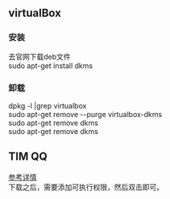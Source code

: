 ## virtualBox  
### 安装
去官网下载deb文件  
sudo apt-get install dkms 
### 卸载  
dpkg -l |grep virtualbox  
sudo apt-get remove --purge virtualbox-dkms  
sudo apt-get remove dkms  
sudo apt-get remove dkms  

## TIM QQ
[参考详情](https://github.com/askme765cs/Wine-QQ-TIM)  
下载之后，需要添加可执行权限，然后双击即可。  

